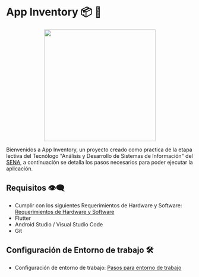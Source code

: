 # App Inventory 📦 📱

<p align="center"> <img src="https://user-images.githubusercontent.com/63562180/174454403-d326e210-ce1f-4009-9ae4-20a2aa0b028c.png" width="300" height="300" /> </p>

Bienvenidos a App Inventory, un proyecto creado como practica de la etapa lectiva del Tecnólogo "Análisis y Desarrollo de Sistemas de Información" del [SENA](http://oferta.senasofiaplus.edu.co/sofia-oferta/), a continuación se detalla los pasos necesarios para poder ejecutar la aplicación.

## Requisitos 👁‍🗨

- Cumplir con los siguientes Requerimientos de Hardware y Software: [Requerimientos de Hardware y Software](https://platzi.com/clases/1386-flutter/16259-requerimientos-de-hardware-y-software/)
- Flutter
- Android Studio / Visual Studio Code
- Git
 
## Configuración de Entorno de trabajo 🛠

- Configuración de entorno de trabajo: [Pasos para entorno de trabajo](https://giancarlocode.com/tutoriales-de-flutter/como-instalar-flutter-en-windows-10-en-android-studio-y-visual-studio-code/) 


